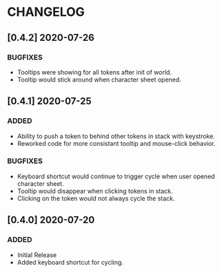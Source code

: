 # CHANGELOG

## [0.4.2] 2020-07-26
### BUGFIXES
- Tooltips were showing for all tokens after init of world.
- Tooltip would stick around when character sheet opened.

## [0.4.1] 2020-07-25
### ADDED
- Ability to push a token to behind other tokens in stack with keystroke.
- Reworked code for more consistant tooltip and mouse-click behavior.
### BUGFIXES
- Keyboard shortcut would continue to trigger cycle when user opened character sheet.
- Tooltip would disappear when clicking tokens in stack.
- Clicking on the token would not always cycle the stack.

## [0.4.0] 2020-07-20
### ADDED
- Initial Release
- Added keyboard shortcut for cycling.
